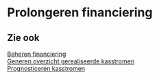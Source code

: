 # Prolongeren financiering

## Zie ook

[Beheren financiering](beheren-financiering/)  
[Generen overzicht gerealiseerde kasstromen](generen-overzicht-gerealiseerde-kasstromen/)  
[Prognosticeren kasstromen](prognosticeren-kasstromen/)
